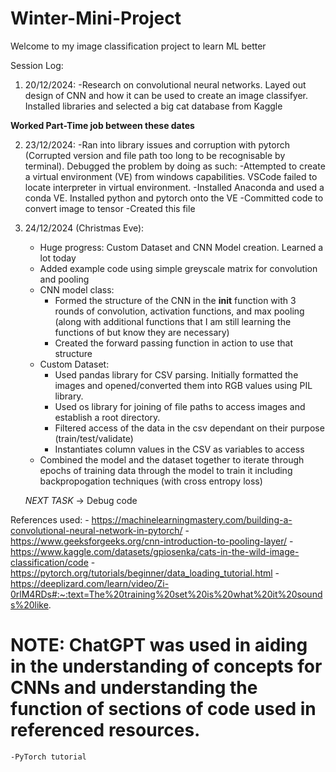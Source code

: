 # Winter-Mini-Project
Welcome to my image classification project to learn ML better

Session Log:

1. 20/12/2024: 
    -Research on convolutional neural networks. Layed out design of CNN and how it can be used to create an image classifyer. Installed libraries and selected a big cat database from Kaggle

**Worked Part-Time job between these dates**

2. 23/12/2024:
    -Ran into library issues and corruption with pytorch (Corrupted version and file path too long to be recognisable by terminal). Debugged the problem by doing as such:
        -Attempted to create a virtual environment (VE) from windows capabilities. VSCode failed to locate interpreter in virtual environment.
        -Installed Anaconda and used a conda VE. Installed python and pytorch onto the VE
    -Committed code to convert image to tensor
    -Created this file
   
4. 24/12/2024 (Christmas Eve):
    - Huge progress: Custom Dataset and CNN Model creation. Learned a lot today
    - Added example code using simple greyscale matrix for convolution and pooling
    - CNN model class:
        - Formed the structure of the CNN in the __init__ function with 3 rounds of convolution, activation functions, and max pooling (along with additional functions that I am still learning the functions of but know they are necessary)
        - Created the forward passing function in action to use that structure
    - Custom Dataset:
        - Used pandas library for CSV parsing. Initially formatted the images and opened/converted them into RGB values using PIL library. 
        - Used os library for joining of file paths to access images and establish a root directory.
        - Filtered access of the data in the csv dependant on their purpose (train/test/validate)
        - Instantiates column values in the CSV as variables to access
    - Combined the model and the dataset together to iterate through epochs of training data through the model to train it including backpropogation techniques (with cross entropy loss)
    
    *NEXT TASK* -> Debug code



References used:
    - https://machinelearningmastery.com/building-a-convolutional-neural-network-in-pytorch/
    - https://www.geeksforgeeks.org/cnn-introduction-to-pooling-layer/
    - https://www.kaggle.com/datasets/gpiosenka/cats-in-the-wild-image-classification/code
    - https://pytorch.org/tutorials/beginner/data_loading_tutorial.html
    - https://deeplizard.com/learn/video/Zi-0rlM4RDs#:~:text=The%20training%20set%20is%20what%20it%20sounds%20like.
    

NOTE: ChatGPT was used in aiding in the understanding of concepts for CNNs and understanding the function of sections of code used in referenced resources. 
=======
    -PyTorch tutorial
